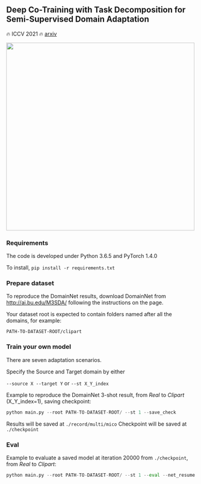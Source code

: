 ## **De**ep **Co**-Training with **Ta**sk Decomposition for Semi-Supervised Domain Adaptation
:fire: ICCV 2021 :fire: [arxiv](https://arxiv.org/abs/2007.12684)

<img src="https://github.com/LoyoYang/mico/blob/master/overall_framework.png" width="500">


### Requirements
The code is developed under Python 3.6.5 and PyTorch 1.4.0

To install,
```pip install -r requirements.txt```

### Prepare dataset
To reproduce the DomainNet results, download DomainNet from http://ai.bu.edu/M3SDA/ following the instructions on the page.

Your dataset root is expected to contain folders named after all the domains, for example: 

```PATH-TO-DATASET-ROOT/clipart```

### Train your own model
There are seven adaptation scenarios.

Specify the Source and Target domain by either

```--source X --target Y``` or ```--st X_Y_index```

Example to reproduce the DomainNet 3-shot result, from *Real* to *Clipart* (X_Y_index=1), saving checkpoint:

```python
python main.py --root PATH-TO-DATASET-ROOT/ --st 1 --save_check
```

Results will be saved at 
```./record/multi/mico```
Checkpoint will be saved at
```./checkpoint```


### Eval

Example to evaluate a saved model at iteration 20000 from ```./checkpoint```, from *Real* to *Clipart*:

```python
python main.py --root PATH-TO-DATASET-ROOT/ --st 1 --eval --net_resume Net_iter_model_mico_real_to_clipart_step_20000.pth.tar
```

